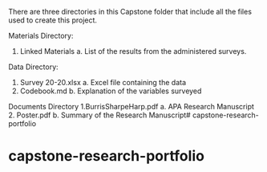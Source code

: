 There are three directories in this Capstone folder that include all the files used to create this project.

Materials Directory:
  1. Linked Materials
    a. List of the results from the administered surveys.
    
Data Directory:
  1. Survey 20-20.xlsx
    a. Excel file containing the data 
  2. Codebook.md
    b. Explanation of the variables surveyed
    
Documents Directory
  1.BurrisSharpeHarp.pdf
    a. APA Research Manuscript
  2. Poster.pdf
    b. Summary of the Research Manuscript# capstone-research-portfolio
# capstone-research-portfolio

